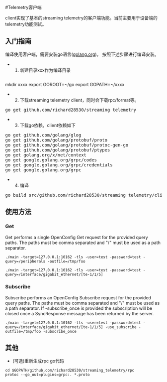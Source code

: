 #Telemetry客户端

client实现了基本的streaming telemetry的客户端功能。当前主要用于设备端的telemetry功能测试。

## 入门指南

编译使用客户端，需要安装go语言([golang.org](golang.org/dl))。
按照下述步骤进行编译安装。

- 1. 新建目录xxx作为编译目录
  <pre>
mkdir xxxx
export GOROOT=~/go
export GOPATH=~/xxxx
  </pre>
- 2. 下载streaming telemetry client，同时会下载rpc/format等。
<pre>
go get github.com/richard28530/streaming_telemetry
</pre>
- 3. 下载go依赖，client依赖如下
<pre>
go get github.com/golang/glog
go get github.com/golang/protobuf/proto
go get github.com/golang/protobuf/protoc-gen-go
go get github.com/golang/protobuf/ptypes
go get golang.org/x/net/context
go get google.golang.org/grpc/codes
go get google.golang.org/grpc/credentials
go get google.golang.org/grpc
</pre>
- 4. 编译
<pre>
go build src/github.com/richard28530/streaming_telemetry/client/main.go
</pre>

## 使用方法

### Get

Get performs a single OpenConfig Get request for the provided query paths. The paths must be comma separated and "/" must be used as a path separator.

```
./main -target=127.0.0.1:10162 -tls -user=test -password=test -query=/peripherals -outfile=/tmp/foo

./main -target=127.0.0.1:10162 -tls -user=test -password=test -query=/interface/gigabit_ethernet/[te-1/1/5]
```

### Subscribe

Subscribe performs an OpenConfig Subscribe request for the provided query paths. The paths must be comma separated and "/" must be used as a path separator. If -subscribe_once is provided the subscription will be closed once a SyncResponse message has been returned by the server.

```
./main -target=127.0.0.1:10162 -tls -user=test -password=test -query=/interface/gigabit_ethernet/[te-1/1/5] -use_subscribe -outfile=/tmp/foo -subscribe_once
```

## 其他
* (可选)重新生成rpc go代码

```
cd $GOPATH/github.com/richard28530/streaming_telemetry/rpc
protoc --go_out=plugins=grpc:. *.proto
```
